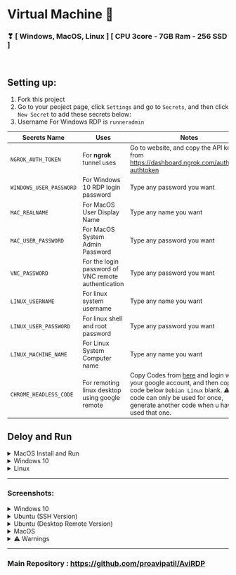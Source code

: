 # Virtual Machine 💃

### ❣ [ Windows, MacOS, Linux ]  [ CPU 3core - 7GB Ram - 256 SSD ]


<br>

## Setting up:
1. Fork this project
2. Go to your peoject page, click `Settings` and go to `Secrets`, and then click `New Secret` to add these secrets below:
3. Username For Windows RDP is `runneradmin`

Secrets Name | Uses | Notes
----- | ----- | -----
`NGROK_AUTH_TOKEN` | For **ngrok** tunnel uses | Go to website, and copy the API key from https://dashboard.ngrok.com/auth/your-authtoken
`WINDOWS_USER_PASSWORD` | For Windows 10 RDP login password | Type any password you want
`MAC_REALNAME` | For MacOS User Display Name | Type any name you want
`MAC_USER_PASSWORD` | For MacOS System Admin Password | Type any password you want
`VNC_PASSWORD` | For the login password of VNC remote authentication | Type any password you want
`LINUX_USERNAME` | For linux system username | Type any name you want
`LINUX_USER_PASSWORD` | For linux shell and root password | Type any password you want
`LINUX_MACHINE_NAME` | For Linux System Computer name | Type any name you want
`CHROME_HEADLESS_CODE` | For remoting linux desktop using google remote | Copy Codes from [here](https://remotedesktop.google.com/headless) and login with your google account, and then copy the code below `Debian Linux` blank. :warning: Each code can only be used for once, generate another code when u have used that one.

## Deloy and Run
<details>
    <summary>MacOS Install and Run</summary>
<br>
    
1. go to `Actions` Tab and select one of system workflow.

2. Click `Run Workflow` button on the left of `This workflow has a workflow_dispatch event trigger` line.

3. Wait until a few minutes.

4. Go to https://dashboard.ngrok.com/status/tunnels and check if theres a one online tunnel running.

5. Copy the link(**without tcp://**) and go to VNC Viewer(Download and install it), input the link to connect area u copied from the website.

6. Fill in those login info, within username `Avishkar`and password from `VNC_PASSWORD` you typed.

7. Enjoy!

</details>

<details>
    <summary>Windows 10</summary>
<br>

1. First, start the actions of Windows 10 System.    
2. Second, Go to https://dashboard.ngrok.com/status/tunnels and check if theres a one online tunnel running.
3. Go to Windows Remote Desktop Connection app or Microsoft Remote Desktop software to connect to windows 10 VPS.
4. Username For Windows RDP is `runneradmin`
5. ENJOY!

</details>

<details>
    <summary>Linux</summary>
<br>

1. First, start the actions of Linux System.
2. Second, Copy the link from the console
<img src="https://raw.githubusercontent.com/RealKoolisw/image/main/VirtualMachine-GHAction/sceenshots/0F804C5F-FE8F-45FA-9720-F91F212597DF.png" >
3. Go to MacOS Terminal or Windows CMD Terminal or else ssh client and enter command provided. Enter your ssh password then.
<img src="https://raw.githubusercontent.com/RealKoolisw/image/main/VirtualMachine-GHAction/sceenshots/78FE6C5A-7270-4986-AB8F-57EC4C9B4F44.png" >
4. ENJOY!

</details>

---

### Screenshots:
<details>
    <summary>Windows 10</summary>
<br>
    
- Windows 10 Version
<img src="https://raw.githubusercontent.com/RealKoolisw/image/main/VirtualMachine-GHAction/sceenshots/268600af-c8b9-47cf-b5dd-d1c1ed6d9ce9.png">

- Windows 10 Task Manager
<img src="https://raw.githubusercontent.com/RealKoolisw/image/main/VirtualMachine-GHAction/sceenshots/0cf98258-a6fe-46bb-ac9a-ee4bb3037e3a.png" >

- Windows 10 Device Manager
<img src="https://raw.githubusercontent.com/RealKoolisw/image/main/VirtualMachine-GHAction/sceenshots/d32cf285-5ecf-4cce-a52a-5cb54fb130c7.png">

- Windows 10 Device Specification
<img src="https://raw.githubusercontent.com/RealKoolisw/image/main/VirtualMachine-GHAction/sceenshots/e1852b80-d550-44f3-b619-86ea82902bb4.png">
    
</details>

<details>
    <summary>Ubuntu (SSH Version)</summary>
<br>

1. Click **Run Workflox**
<img src="https://raw.githubusercontent.com/RealKoolisw/image/main/VirtualMachine-GHAction/sceenshots/96644176-D760-47D4-BED2-C47E62A6763F.png" >

2. Copy ssh with url
<img src="https://raw.githubusercontent.com/RealKoolisw/image/main/VirtualMachine-GHAction/sceenshots/0F804C5F-FE8F-45FA-9720-F91F212597DF.png" >

3. Open cmd or Terminal from your windows/MacOS or Linux, and type command provided by github actions boxes.
<img src="https://raw.githubusercontent.com/RealKoolisw/image/main/VirtualMachine-GHAction/sceenshots/78FE6C5A-7270-4986-AB8F-57EC4C9B4F44.png" >

type **yes** from the connect, and then type your ssh password by secrets of LINUX_USER_PASSWORD u have set.

4. Type **sudo -i** for root permission and type your password.
<img src="https://raw.githubusercontent.com/RealKoolisw/image/main/VirtualMachine-GHAction/sceenshots/E5527744-1ED1-4550-8867-EF4EC76D6895.png" >

5. Enjoy having your FREE linux SSH VPS and type any command you want.(but only 6 hours)
<img src="https://raw.githubusercontent.com/RealKoolisw/image/main/VirtualMachine-GHAction/sceenshots/E6E9EA63-AC24-4FDB-AAF9-8B509658440A.png" >

</details>

<details>
    <summary>Ubuntu (Desktop Remote Version)</summary>
<br>

- Desktop Screenshot
<img src="https://raw.githubusercontent.com/RealKoolisw/image/main/VirtualMachine-GHAction/sceenshots/4EB9C2FF-9D03-4998-A440-D7716A0F7CD0.png" >

- Linux Chrome
<img src="https://raw.githubusercontent.com/RealKoolisw/image/main/VirtualMachine-GHAction/sceenshots/09F0A4CF-9B30-44CD-8DC4-139D03DFC2CC.png" >

- Install any apps you want :)
<img src="https://raw.githubusercontent.com/RealKoolisw/image/main/VirtualMachine-GHAction/sceenshots/A0886141-DF1E-4379-88E7-F00EDAD87D0E.png">

</details>

<details>
    <summary>MacOS</summary>
<br>

- Desktop Screenshot
<img src="https://raw.githubusercontent.com/RealKoolisw/image/main/VirtualMachine-GHAction/sceenshots/Screenshot%202021-02-23%20at%207.32.41%20AM.png" >

- Settings
<img src="https://raw.githubusercontent.com/RealKoolisw/image/main/VirtualMachine-GHAction/sceenshots/Screenshot%202021-02-23%20at%207.32.21%20AM.png" >

- RAM
<img src="https://raw.githubusercontent.com/RealKoolisw/image/main/VirtualMachine-GHAction/sceenshots/Screenshot%202021-02-23%20at%207.32.58%20AM.png" >

- Storage
<img src="https://raw.githubusercontent.com/RealKoolisw/image/main/VirtualMachine-GHAction/sceenshots/Screenshot%202021-02-23%20at%207.33.18%20AM.png" >

- Pre-Installed Apps
<img src="https://raw.githubusercontent.com/RealKoolisw/image/main/VirtualMachine-GHAction/sceenshots/Screenshot%202021-02-23%20at%207.34.10%20AM.png" >

</details>


<details>
    <summary>⚠ Warnings </summary>
<br>
    
```py
THIS IS ONLY FOR EDUCATIONAL PURPOSES

DON'T USE FOR MINING OR ILLEGAL USE

DON'T RECODE THIS SC!
```
    
- Reminders:
:warning: Dont close this windows which called "**provisioner.exe**", it will cause the windows system process to be stopped and disconnect from Windows RDP.
<img src="https://raw.githubusercontent.com/RealKoolisw/image/main/VirtualMachine-GHAction/sceenshots/9a56f43b-0734-4186-b619-1588c208eb05.png">

:warning: Dont install big sur updates on your macos virtual machine, it will break your remote process!
<img src="https://raw.githubusercontent.com/RealKoolisw/image/main/VirtualMachine-GHAction/sceenshots/Screenshot%202021-02-23%20at%207.35.57%20AM.png">
</details>

---

### Main Repository : https://github.com/proavipatil/AviRDP

